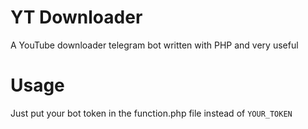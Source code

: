 # YT Downloader

A YouTube downloader telegram bot written with PHP and very useful

# Usage
Just put your bot token in the function.php file instead of `YOUR_TOKEN`
